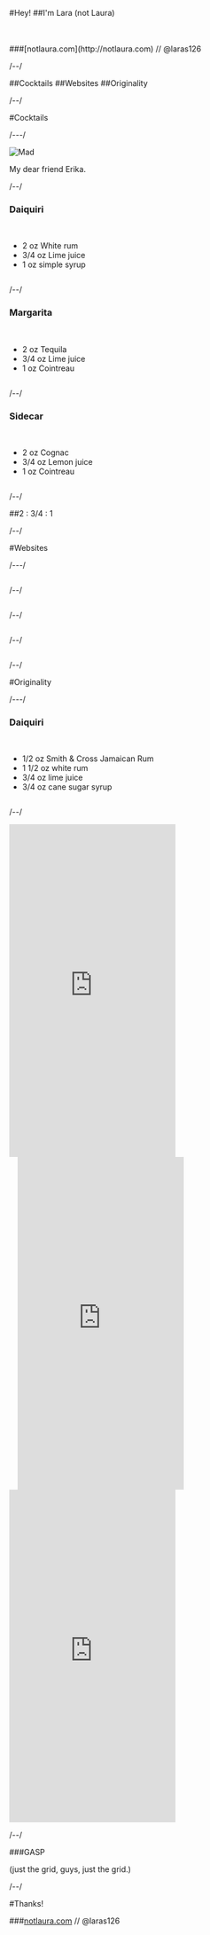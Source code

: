 
#<span class="fragment">Hey!</span>
##<span class="fragment">I'm <span class="special">Lara</span></span> <span class="fragment">(not Laura)</span>

<br>
<br>
###<span class="fragment">[notlaura.com](http://notlaura.com) <span class="grey">//</span> @laras126</span>

/--/

##<span class="fragment">Cocktails</span>
##<span class="fragment">Websites</span>
##<span class="fragment">Originality</span>

/--/

#Cocktails

/---/

![Mad](img/erika.jpg)

My dear friend Erika.

/--/

<div class="contain-sm clearfix">
<div class="sixcol first">

<h3>Daiquiri</h3>
<br>
<ul>
	<li>2 oz White rum</li>
	<li>3/4 oz Lime juice</li>
	<li>1 oz simple syrup</li>
</ul>

</div>

<div class="sixcol last">
	<img class="unstyle-img" src="img/daiquiri.jpg" alt="">
</div>
</div>

/--/

<div class="contain-sm clearfix">
<div class="sixcol first">

<h3>Margarita</h3>
<br>
<ul>
	<li>2 oz Tequila</li>
	<li>3/4 oz Lime juice</li>
	<li>1 oz Cointreau</li>
</ul>

</div>

<div class="sixcol last">
	<img class="unstyle-img" src="img/margarita.jpg" alt="">
</div>
</div>

/--/
<div class="contain-sm clearfix">
<div class="sixcol first">

<h3>Sidecar</h3>
<br>
<ul>
	<li>2 oz Cognac</li>
	<li>3/4 oz Lemon juice</li>
	<li>1 oz Cointreau</li>
</ul>

</div>

<div class="sixcol last">
	<img class="unstyle-img" src="img/sidecar.jpg" alt="">
</div>
</div>

/--/

##2 : 3/4 : 1

/--/

#<span class="fragment">Websites</span>

/---/

<img src="img/menus.jpg" class="unstyle-img" alt="">

/--/


<img src="img/footer-menu.jpg" alt="">


/--/

<img src="img/hero.jpg" alt="">


/--/

<img src="img/bootstrap.jpg" alt="">


/--/

#Originality

/---/

<div class="contain-sm clearfix">
<div class="sixcol first">

<h3>Daiquiri</h3>
<br>
<ul>
	<li>1/2 oz Smith &amp; Cross Jamaican Rum</li>
	<li>1 1/2 oz white rum</li>
	<li>3/4 oz lime juice</li>
	<li>3/4 oz cane sugar syrup</li>
</ul>
</div>

<div class="sixcol last">
	<img src="img/snc-daiquiri.jpg" alt="">
</div>
</div>

/--/

<div class="clearfix">
<div class="fourcol first">
	<iframe style="height: 600px;" src="http://mtnmeister.com" frameborder="0" class="style-img"></iframe>
</div>
<div class="fourcol" style="margin-left: 3%;">
	<iframe style="height: 600px;" src="http://dijifi.com" frameborder="0" class="style-img"></iframe>
</div>
<div class="fourcol last">
	<iframe style="height: 600px;" src="http://notlaura.com" frameborder="0" class="style-img"></iframe>
</div>
</div>

/--/

###GASP
<img src="img/bs-markup.png" alt="">

(just the grid, guys, just the grid.)

/--/

#Thanks!

###<span class="fragment">[notlaura.com](http://notlaura.com) <span class="grey">//</span> @laras126</span>